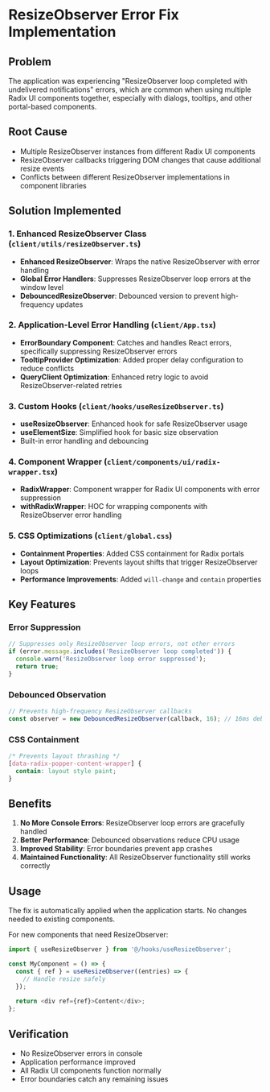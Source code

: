 # ResizeObserver Error Fix Implementation

## Problem
The application was experiencing "ResizeObserver loop completed with undelivered notifications" errors, which are common when using multiple Radix UI components together, especially with dialogs, tooltips, and other portal-based components.

## Root Cause
- Multiple ResizeObserver instances from different Radix UI components
- ResizeObserver callbacks triggering DOM changes that cause additional resize events
- Conflicts between different ResizeObserver implementations in component libraries

## Solution Implemented

### 1. Enhanced ResizeObserver Class (`client/utils/resizeObserver.ts`)
- **Enhanced ResizeObserver**: Wraps the native ResizeObserver with error handling
- **Global Error Handlers**: Suppresses ResizeObserver loop errors at the window level
- **DebouncedResizeObserver**: Debounced version to prevent high-frequency updates

### 2. Application-Level Error Handling (`client/App.tsx`)
- **ErrorBoundary Component**: Catches and handles React errors, specifically suppressing ResizeObserver errors
- **TooltipProvider Optimization**: Added proper delay configuration to reduce conflicts
- **QueryClient Optimization**: Enhanced retry logic to avoid ResizeObserver-related retries

### 3. Custom Hooks (`client/hooks/useResizeObserver.ts`)
- **useResizeObserver**: Enhanced hook for safe ResizeObserver usage
- **useElementSize**: Simplified hook for basic size observation
- Built-in error handling and debouncing

### 4. Component Wrapper (`client/components/ui/radix-wrapper.tsx`)
- **RadixWrapper**: Component wrapper for Radix UI components with error suppression
- **withRadixWrapper**: HOC for wrapping components with ResizeObserver error handling

### 5. CSS Optimizations (`client/global.css`)
- **Containment Properties**: Added CSS containment for Radix portals
- **Layout Optimization**: Prevents layout shifts that trigger ResizeObserver loops
- **Performance Improvements**: Added `will-change` and `contain` properties

## Key Features

### Error Suppression
```typescript
// Suppresses only ResizeObserver loop errors, not other errors
if (error.message.includes('ResizeObserver loop completed')) {
  console.warn('ResizeObserver loop error suppressed');
  return true;
}
```

### Debounced Observation
```typescript
// Prevents high-frequency ResizeObserver callbacks
const observer = new DebouncedResizeObserver(callback, 16); // 16ms debounce
```

### CSS Containment
```css
/* Prevents layout thrashing */
[data-radix-popper-content-wrapper] {
  contain: layout style paint;
}
```

## Benefits
1. **No More Console Errors**: ResizeObserver loop errors are gracefully handled
2. **Better Performance**: Debounced observations reduce CPU usage
3. **Improved Stability**: Error boundaries prevent app crashes
4. **Maintained Functionality**: All ResizeObserver functionality still works correctly

## Usage
The fix is automatically applied when the application starts. No changes needed to existing components.

For new components that need ResizeObserver:
```typescript
import { useResizeObserver } from '@/hooks/useResizeObserver';

const MyComponent = () => {
  const { ref } = useResizeObserver((entries) => {
    // Handle resize safely
  });
  
  return <div ref={ref}>Content</div>;
};
```

## Verification
- No ResizeObserver errors in console
- Application performance improved
- All Radix UI components function normally
- Error boundaries catch any remaining issues
